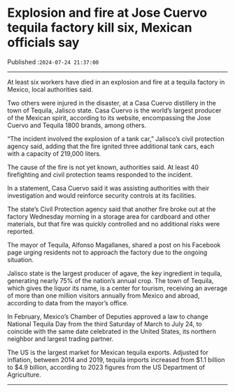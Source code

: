 # Explosion and fire at Jose Cuervo tequila factory kill six, Mexican officials say

Published :`2024-07-24 21:37:00`

---

At least six workers have died in an explosion and fire at a tequila factory in Mexico, local authorities said.

Two others were injured in the disaster, at a Casa Cuervo distillery in the town of Tequila, Jalisco state. Casa Cuervo is the world’s largest producer of the Mexican spirit, according to its website, encompassing the Jose Cuervo and Tequila 1800 brands, among others.

“The incident involved the explosion of a tank car,” Jalisco’s civil protection agency said, adding that the fire ignited three additional tank cars, each with a capacity of 219,000 liters.

The cause of the fire is not yet known, authorities said. At least 40 firefighting and civil protection teams responded to the incident.

In a statement, Casa Cuervo said it was assisting authorities with their investigation and would reinforce security controls at its facilities.

The state’s Civil Protection agency said that another fire broke out at the factory Wednesday morning in a storage area for cardboard and other materials, but that fire was quickly controlled and no additional risks were reported.

The mayor of Tequila, Alfonso Magallanes, shared a post on his Facebook page urging residents not to approach the factory due to the ongoing situation.

Jalisco state is the largest producer of agave, the key ingredient in tequila, generating nearly 75% of the nation’s annual crop. The town of Tequila, which gives the liquor its name, is a center for tourism, receiving an average of more than one million visitors annually from Mexico and abroad, according to data from the mayor’s office.

In February, Mexico’s Chamber of Deputies approved a law to change National Tequila Day from the third Saturday of March to July 24, to coincide with the same date celebrated in the United States, its northern neighbor and largest trading partner.

The US is the largest market for Mexican tequila exports. Adjusted for inflation, between 2014 and 2019, tequila imports increased from $1.1 billion to $4.9 billion, according to 2023 figures from the US Department of Agriculture.

---

